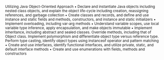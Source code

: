 <sub>
Utilizing Java Object-Oriented Approach
•	Declare and instantiate Java objects including nested class objects, and explain the object life-cycle including creation, reassigning references, and garbage collection
•	Create classes and records, and define and use instance and static fields and methods, constructors, and instance and static initializers
•	Implement overloading, including var-arg methods
•	Understand variable scopes, use local variable type inference, apply encapsulation, and make objects immutable
•	Implement inheritance, including abstract and sealed classes. Override methods, including that of Object class. Implement polymorphism and differentiate object type versus reference type. Perform type casting, identify object types using instanceof operator and pattern matching
•	Create and use interfaces, identify functional interfaces, and utilize private, static, and default interface methods
•	Create and use enumerations with fields, methods and constructors
</sub>
